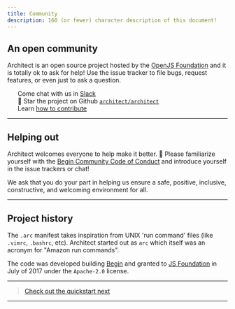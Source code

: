 ```yaml
---
title: Community
description: 160 (or fewer) character description of this document!
---
```


## An open community

Architect is an open source project hosted by the [OpenJS Foundation](https://openjsf.org) and it is totally ok to ask for help! Use the issue tracker to file bugs, request features, or even just to ask a question.
<ul style=list-style:none>
<li>Come chat with us in <a href=https://join.slack.com/t/architecture-as-text/shared_invite/MjE2MzU4Nzg0NTY1LTE1MDA2NzgyMzYtODE2NzRkOGRmYw)>Slack</a></li>
<li>🌟 Star the project on Github <a href=https://github.com/architect/architect><code>architect/architect</code></a></li>
<li>Learn <a href=/en/about/contributor-guide>how to contribute</a></li>
</ul>

---

## Helping out

Architect welcomes everyone to help make it better. &#x1f49e; Please familiarize yourself with the [Begin Community Code of Conduct](https://github.com/smallwins/policy/blob/master/begin-community-code-of-conduct.md) and introduce yourself in the issue trackers or chat!

We ask that you do your part in helping us ensure a safe, positive, inclusive, constructive, and welcoming environment for all.

---

## Project history

The `.arc` manifest takes inspiration from UNIX 'run command' files (like `.vimrc`, `.bashrc`, etc). Architect started out as `arc` which itself was an acronym for "Amazon run commands".

The code was developed building [Begin](https://begin.com) and granted to [JS Foundation](https://js.foundation/) in July of 2017 under the `Apache-2.0` license.

---

> [Check out the quickstart next](/quickstart)

---

